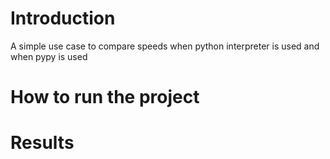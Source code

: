 # Introduction
A simple use case to compare speeds when python interpreter is used and when pypy is used

# How to run the project

# Results
